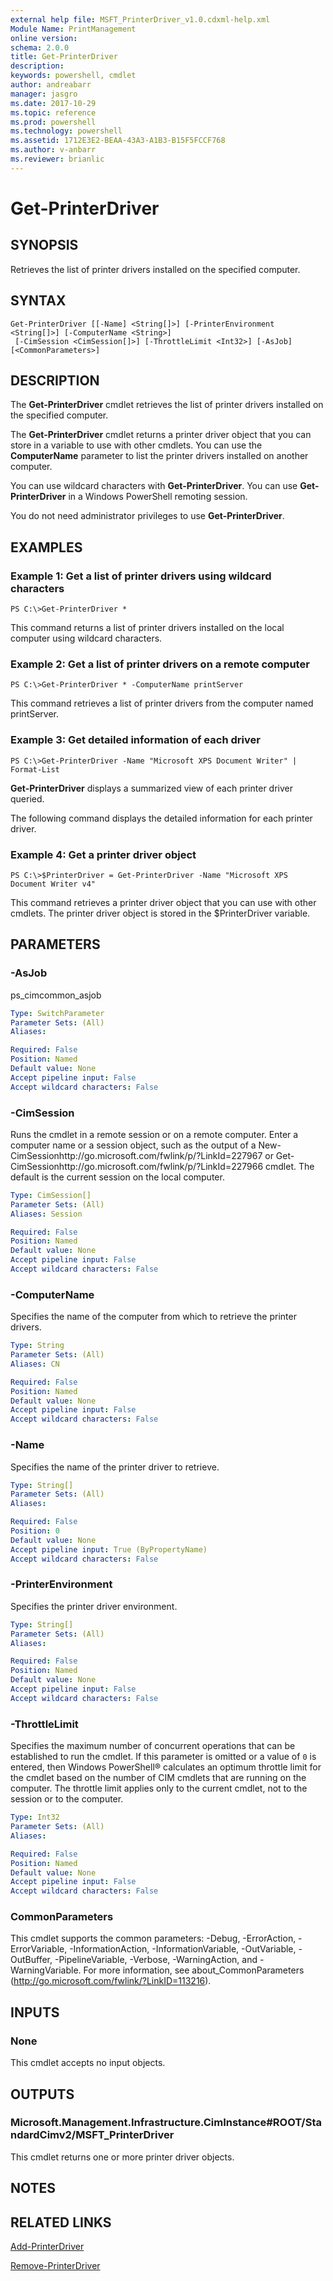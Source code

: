 ```yaml
---
external help file: MSFT_PrinterDriver_v1.0.cdxml-help.xml
Module Name: PrintManagement
online version: 
schema: 2.0.0
title: Get-PrinterDriver
description: 
keywords: powershell, cmdlet
author: andreabarr
manager: jasgro
ms.date: 2017-10-29
ms.topic: reference
ms.prod: powershell
ms.technology: powershell
ms.assetid: 1712E3E2-BEAA-43A3-A1B3-B15F5FCCF768
ms.author: v-anbarr
ms.reviewer: brianlic
---
```


# Get-PrinterDriver

## SYNOPSIS
Retrieves the list of printer drivers installed on the specified computer.

## SYNTAX

```
Get-PrinterDriver [[-Name] <String[]>] [-PrinterEnvironment <String[]>] [-ComputerName <String>]
 [-CimSession <CimSession[]>] [-ThrottleLimit <Int32>] [-AsJob] [<CommonParameters>]
```

## DESCRIPTION
The **Get-PrinterDriver** cmdlet retrieves the list of printer drivers installed on the specified computer. 

The **Get-PrinterDriver** cmdlet returns a printer driver object that you can store in a variable to use with other cmdlets. 
You can use the **ComputerName** parameter to list the printer drivers installed on another computer.

You can use wildcard characters with **Get-PrinterDriver**.
You can use **Get-PrinterDriver** in a Windows PowerShell remoting session.

You do not need administrator privileges to use **Get-PrinterDriver**.

## EXAMPLES

### Example 1: Get a list of printer drivers using wildcard characters
```
PS C:\>Get-PrinterDriver *
```

This command returns a list of printer drivers installed on the local computer using wildcard characters.

### Example 2: Get a list of printer drivers on a remote computer
```
PS C:\>Get-PrinterDriver * -ComputerName printServer
```

This command retrieves a list of printer drivers from the computer named printServer.

### Example 3: Get detailed information of each driver
```
PS C:\>Get-PrinterDriver -Name "Microsoft XPS Document Writer" | Format-List
```

**Get-PrinterDriver** displays a summarized view of each printer driver queried.
 

The following command displays the detailed information for each printer driver.

### Example 4: Get a printer driver object
```
PS C:\>$PrinterDriver = Get-PrinterDriver -Name "Microsoft XPS Document Writer v4"
```

This command retrieves a printer driver object that you can use with other cmdlets.
The printer driver object is stored in the $PrinterDriver variable.

## PARAMETERS

### -AsJob
ps_cimcommon_asjob

```yaml
Type: SwitchParameter
Parameter Sets: (All)
Aliases: 

Required: False
Position: Named
Default value: None
Accept pipeline input: False
Accept wildcard characters: False
```

### -CimSession
Runs the cmdlet in a remote session or on a remote computer.
Enter a computer name or a session object, such as the output of a New-CimSessionhttp://go.microsoft.com/fwlink/p/?LinkId=227967 or Get-CimSessionhttp://go.microsoft.com/fwlink/p/?LinkId=227966 cmdlet.
The default is the current session on the local computer.

```yaml
Type: CimSession[]
Parameter Sets: (All)
Aliases: Session

Required: False
Position: Named
Default value: None
Accept pipeline input: False
Accept wildcard characters: False
```

### -ComputerName
Specifies the name of the computer from which to retrieve the printer drivers.

```yaml
Type: String
Parameter Sets: (All)
Aliases: CN

Required: False
Position: Named
Default value: None
Accept pipeline input: False
Accept wildcard characters: False
```

### -Name
Specifies the name of the printer driver to retrieve.

```yaml
Type: String[]
Parameter Sets: (All)
Aliases: 

Required: False
Position: 0
Default value: None
Accept pipeline input: True (ByPropertyName)
Accept wildcard characters: False
```

### -PrinterEnvironment
Specifies the printer driver environment.

```yaml
Type: String[]
Parameter Sets: (All)
Aliases: 

Required: False
Position: Named
Default value: None
Accept pipeline input: False
Accept wildcard characters: False
```

### -ThrottleLimit
Specifies the maximum number of concurrent operations that can be established to run the cmdlet.
If this parameter is omitted or a value of `0` is entered, then Windows PowerShell® calculates an optimum throttle limit for the cmdlet based on the number of CIM cmdlets that are running on the computer.
The throttle limit applies only to the current cmdlet, not to the session or to the computer.

```yaml
Type: Int32
Parameter Sets: (All)
Aliases: 

Required: False
Position: Named
Default value: None
Accept pipeline input: False
Accept wildcard characters: False
```

### CommonParameters
This cmdlet supports the common parameters: -Debug, -ErrorAction, -ErrorVariable, -InformationAction, -InformationVariable, -OutVariable, -OutBuffer, -PipelineVariable, -Verbose, -WarningAction, and -WarningVariable. For more information, see about_CommonParameters (http://go.microsoft.com/fwlink/?LinkID=113216).

## INPUTS

### None
This cmdlet accepts no input objects.

## OUTPUTS

### Microsoft.Management.Infrastructure.CimInstance#ROOT/StandardCimv2/MSFT_PrinterDriver
This cmdlet returns one or more printer driver objects.

## NOTES

## RELATED LINKS

[Add-PrinterDriver](./Add-PrinterDriver.md)

[Remove-PrinterDriver](./Remove-PrinterDriver.md)


